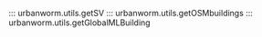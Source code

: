 ::: urbanworm.utils.getSV
::: urbanworm.utils.getOSMbuildings
::: urbanworm.utils.getGlobalMLBuilding